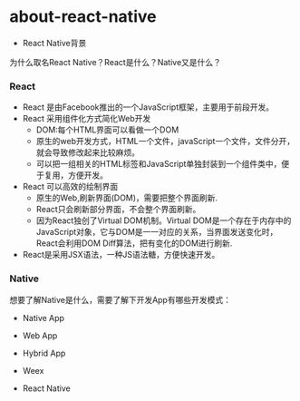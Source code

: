# about-react-native

- React Native背景

为什么取名React Native？React是什么？Native又是什么？  

### React

- React 是由Facebook推出的一个JavaScript框架，主要用于前段开发。
- React 采用组件化方式简化Web开发
  - DOM:每个HTML界面可以看做一个DOM
  - 原生的web开发方式，HTML一个文件，javaScript一个文件，文件分开，就会导致修改起来比较麻烦。
  - 可以把一组相关的HTML标签和JavaScript单独封装到一个组件类中，便于复用，方便开发。
- React 可以高效的绘制界面
  - 原生的Web,刷新界面(DOM)，需要把整个界面刷新.
  - React只会刷新部分界面，不会整个界面刷新。
  - 因为React独创了Virtual DOM机制。Virtual DOM是一个存在于内存中的JavaScript对象，它与DOM是一一对应的关系，当界面发送变化时，React会利用DOM Diff算法，把有变化的DOM进行刷新.
- React是采用JSX语法，一种JS语法糖，方便快速开发。

### Native

想要了解Native是什么，需要了解下开发App有哪些开发模式：

- Native App

- Web App

- Hybrid App

- Weex

- React Native
